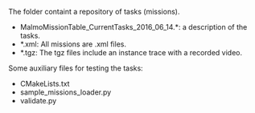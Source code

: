 The folder containt a repository of tasks (missions). 
- MalmoMissionTable_CurrentTasks_2016_06_14.*: a description of the tasks.
- *.xml: All missions are .xml files. 
- *.tgz: The tgz files include an instance trace with a recorded video.

Some auxiliary files for testing the tasks:
- CMakeLists.txt
- sample_missions_loader.py
- validate.py
